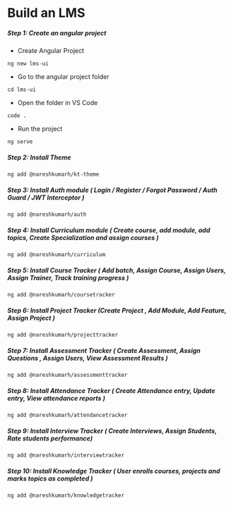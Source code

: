 # Build an LMS


##### Step 1: Create an angular project

* Create Angular Project
```
ng new lms-ui
```

* Go to the angular project folder
```
cd lms-ui
```

* Open the folder in VS Code
```
code .
```

* Run the project
```
ng serve
```

##### Step 2: Install Theme 
```
ng add @nareshkumarh/kt-theme
```

##### Step 3: Install Auth module ( Login / Register / Forgot Password / Auth Guard / JWT Interceptor )

```
ng add @nareshkumarh/auth
```

##### Step 4: Install Curriculum module ( Create course, add module, add topics, Create Specialization and assign courses ) 

```
ng add @nareshkumarh/curriculum
```

##### Step 5: Install Course Tracker ( Add batch, Assign Course, Assign Users, Assign Trainer, Track training progress )
```
ng add @nareshkumarh/coursetracker 
```

##### Step 6: Install Project Tracker (Create Project , Add Module, Add Feature, Assign Project )
```
ng add @nareshkumarh/projecttracker
```

##### Step 7: Install Assessment Tracker ( Create Assessment, Assign Questions , Assign Users, View Assessment Results )

```
ng add @nareshkumarh/assessmenttracker
```

##### Step 8: Install Attendance Tracker ( Create Attendance entry, Update entry, View attendance reports )
```
ng add @nareshkumarh/attendancetracker
```

##### Step 9: Install Interview Tracker ( Create Interviews, Assign Students, Rate students performance)

```
ng add @nareshkumarh/interviewtracker
```

##### Step 10: Install Knowledge Tracker ( User enrolls courses, projects and marks topics as completed )
```
ng add @nareshkumarh/knowledgetracker
```
